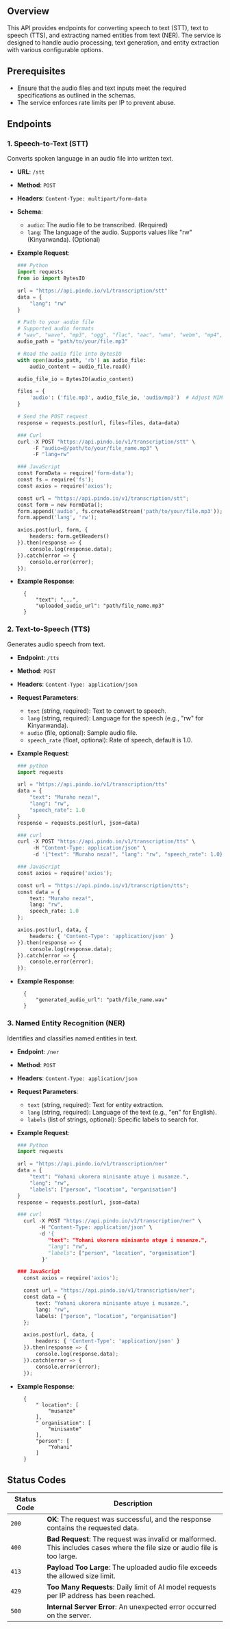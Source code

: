 ## Overview
This API provides endpoints for converting speech to text (STT), text to speech (TTS), and extracting named entities from text (NER). The service is designed to handle audio processing, text generation, and entity extraction with various configurable options.

## Prerequisites
- Ensure that the audio files and text inputs meet the required specifications as outlined in the schemas.
- The service enforces rate limits per IP to prevent abuse.

## Endpoints

### 1. Speech-to-Text (STT)
Converts spoken language in an audio file into written text.

- **URL**: `/stt`
- **Method**: `POST`
- **Headers**: `Content-Type: multipart/form-data`
- **Schema**:
  - `audio`: The audio file to be transcribed. (Required)
  - `lang`: The language of the audio. Supports values like "rw" (Kinyarwanda). (Optional)

- **Example Request**:
  ```python
  ### Python
  import requests
  from io import BytesIO

  url = "https://api.pindo.io/v1/transcription/stt"
  data = {
      "lang": "rw"
  }

  # Path to your audio file
  # Supported audio formats
  # "wav", "wave", "mp3", "ogg", "flac", "aac", "wma", "webm", "mp4", "m4a"
  audio_path = "path/to/your/file.mp3"

  # Read the audio file into BytesIO
  with open(audio_path, 'rb') as audio_file:
      audio_content = audio_file.read()

  audio_file_io = BytesIO(audio_content)

  files = {
      'audio': ('file.mp3', audio_file_io, 'audio/mp3')  # Adjust MIME type if necessary
  }

  # Send the POST request
  response = requests.post(url, files=files, data=data)

  ### Curl
  curl -X POST "https://api.pindo.io/v1/transcription/stt" \
       -F "audio=@/path/to/your/file_name.mp3" \
       -F "lang=rw"

  ### JavaScript
  const FormData = require('form-data');
  const fs = require('fs');
  const axios = require('axios');

  const url = "https://api.pindo.io/v1/transcription/stt";
  const form = new FormData();
  form.append('audio', fs.createReadStream('path/to/your/file.mp3'));
  form.append('lang', 'rw');

  axios.post(url, form, {
      headers: form.getHeaders()
  }).then(response => {
      console.log(response.data);
  }).catch(error => {
      console.error(error);
  });


- **Example Response**:
  ```
    {
        "text": "...",
        "uploaded_audio_url": "path/file_name.mp3"
    }
  ```


### 2. Text-to-Speech (TTS)
Generates audio speech from text.

- **Endpoint**: `/tts`
- **Method**: `POST`
- **Headers**: `Content-Type: application/json`
- **Request Parameters**:
  - `text` (string, required): Text to convert to speech.
  - `lang` (string, required): Language for the speech (e.g., "rw" for Kinyarwanda).
  - `audio` (file, optional): Sample audio file.
  - `speech_rate` (float, optional): Rate of speech, default is 1.0.

- **Example Request**:
  ```python
  ### python
  import requests

  url = "https://api.pindo.io/v1/transcription/tts"
  data = {
      "text": "Muraho neza!",
      "lang": "rw",
      "speech_rate": 1.0
  }
  response = requests.post(url, json=data)
  
  ### curl
  curl -X POST "https://api.pindo.io/v1/transcription/tts" \
       -H "Content-Type: application/json" \
       -d '{"text": "Muraho neza!", "lang": "rw", "speech_rate": 1.0}'

  ### JavaScript
  const axios = require('axios');

  const url = "https://api.pindo.io/v1/transcription/tts";
  const data = {
      text: "Muraho neza!",
      lang: "rw",
      speech_rate: 1.0
  };

  axios.post(url, data, {
      headers: { 'Content-Type': 'application/json' }
  }).then(response => {
      console.log(response.data);
  }).catch(error => {
      console.error(error);
  });

- **Example Response**:
  ```
    {
        "generated_audio_url": "path/file_name.wav"
    }
  ```


### 3. Named Entity Recognition (NER)
Identifies and classifies named entities in text.

- **Endpoint**: `/ner`
- **Method**: `POST`
- **Headers**: `Content-Type: application/json`
- **Request Parameters**:
  - `text` (string, required): Text for entity extraction.
  - `lang` (string, required): Language of the text (e.g., "en" for English).
  - `labels` (list of strings, optional): Specific labels to search for.

- **Example Request**:
  ```python
  ### Python
  import requests

  url = "https://api.pindo.io/v1/transcription/ner"
  data = {
      "text": "Yohani ukorera minisante atuye i musanze.",
      "lang": "rw",
      "labels": ["person", "location", "organisation"]
  }
  response = requests.post(url, json=data)
  
  ### curl
    curl -X POST "https://api.pindo.io/v1/transcription/ner" \
         -H "Content-Type: application/json" \
         -d '{
            "text": "Yohani ukorera minisante atuye i musanze.",
            "lang": "rw",
            "labels": ["person", "location", "organisation"]
          }'

  ### JavaScript
    const axios = require('axios');

    const url = "https://api.pindo.io/v1/transcription/ner";
    const data = {
        text: "Yohani ukorera minisante atuye i musanze.",
        lang: "rw",
        labels: ["person", "location", "organisation"]
    };

    axios.post(url, data, {
        headers: { 'Content-Type': 'application/json' }
    }).then(response => {
        console.log(response.data);
    }).catch(error => {
        console.error(error);
    });

- **Example Response**:
  ```
    {
        " location": [
            "musanze"
        ],
        " organisation": [
            "minisante"
        ],
        "person": [
            "Yohani"
        ]
    }
  ```


## Status Codes

| Status Code | Description                                             |
|--------------|---------------------------------------------------------|
| `200`        | **OK**: The request was successful, and the response contains the requested data. |
| `400`        | **Bad Request**: The request was invalid or malformed. This includes cases where the file size or audio file is too large. |
| `413`        | **Payload Too Large**: The uploaded audio file exceeds the allowed size limit. |
| `429`        | **Too Many Requests**: Daily limit of AI model requests per IP address has been reached. |
| `500`        | **Internal Server Error**: An unexpected error occurred on the server. |